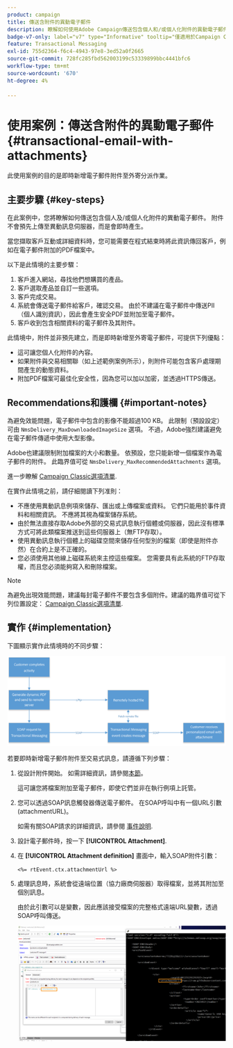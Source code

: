 ```yaml
---
product: campaign
title: 傳送含附件的異動電子郵件
description: 瞭解如何使用Adobe Campaign傳送包含個人和/或個人化附件的異動電子郵件
badge-v7-only: label="v7" type="Informative" tooltip="僅適用於Campaign Classic v7"
feature: Transactional Messaging
exl-id: 755d2364-f6c4-4943-97e8-3ed52a0f2665
source-git-commit: 728fc285fbd562003199c53339899bbc4441bfc6
workflow-type: tm+mt
source-wordcount: '670'
ht-degree: 4%

---
```


# 使用案例：傳送含附件的異動電子郵件 {#transactional-email-with-attachments}



此使用案例的目的是即時新增電子郵件附件至外寄分派作業。

## 主要步驟 {#key-steps}

在此案例中，您將瞭解如何傳送包含個人及/或個人化附件的異動電子郵件。 附件不會預先上傳至異動訊息伺服器，而是會即時產生。

當您擷取客戶互動或詳細資料時，您可能需要在程式結束時將此資訊傳回客戶，例如在電子郵件附加的PDF檔案中。

以下是此情境的主要步驟：

1. 客戶進入網站，尋找他們想購買的產品。
1. 客戶選取產品並自訂一些選項。
1. 客戶完成交易。
1. 系統會傳送電子郵件給客戶，確認交易。 由於不建議在電子郵件中傳送PII （個人識別資訊），因此會產生安全PDF並附加至電子郵件。
1. 客戶收到包含相關資料的電子郵件及其附件。

此情境中，附件並非預先建立，而是即時新增至外寄電子郵件，可提供下列優點：

* 這可讓您個人化附件的內容。
* 如果附件與交易相關聯（如上述範例案例所示），則附件可能包含客戶處理期間產生的動態資料。
* 附加PDF檔案可最佳化安全性，因為您可以加以加密，並透過HTTPS傳送。

## Recommendations和護欄 {#important-notes}

為避免效能問題，電子郵件中包含的影像不能超過100 KB。 此限制（預設設定）可由 `NmsDelivery_MaxDownloadedImageSize` 選項。 不過，Adobe強烈建議避免在電子郵件傳遞中使用大型影像。

Adobe也建議限制附加檔案的大小和數量。 依預設，您只能新增一個檔案作為電子郵件的附件。 此臨界值可從 `NmsDelivery_MaxRecommendedAttachments` 選項。

進一步瞭解 [Campaign Classic選項清單](../../installation/using/configuring-campaign-options.md#delivery).

在實作此情境之前，請仔細閱讀下列准則：

* 不應使用異動訊息例項來儲存、匯出或上傳檔案或資料。 它們只能用於事件資料和相關資訊。 不應將其視為檔案儲存系統。
* 由於無法直接存取Adobe外部的交易式訊息執行個體或伺服器，因此沒有標準方式可將此類檔案推送到這些伺服器上（無FTP存取）。
* 使用異動訊息執行個體上的磁碟空間來儲存任何型別的檔案（即使是附件亦然）在合約上是不正確的。
* 您必須使用其他線上磁碟系統來主控這些檔案。 您需要具有此系統的FTP存取權，而且您必須能夠寫入和刪除檔案。

>[!NOTE]
>
>為避免出現效能問題，建議每封電子郵件不要包含多個附件。建議的臨界值可從下列位置設定： [Campaign Classic選項清單](../../installation/using/configuring-campaign-options.md#delivery).

## 實作 {#implementation}

下圖顯示實作此情境時的不同步驟：

![](assets/message-center-uc1.png)

若要即時新增電子郵件附件至交易式訊息，請遵循下列步驟：

1. 從設計附件開始。 如需詳細資訊，請參閱[本節](../../delivery/using/attaching-files.md#attach-a-personalized-file)。

   這可讓您將檔案附加至電子郵件，即使它們並非在執行例項上託管。

1. 您可以透過SOAP訊息觸發器傳送電子郵件。 在SOAP呼叫中有一個URL引數(attachmentURL)。

   如需有關SOAP請求的詳細資訊，請參閱 [事件說明](../../message-center/using/event-description.md).

1. 設計電子郵件時，按一下 **[!UICONTROL Attachment]**.

1. 在 **[!UICONTROL Attachment definition]** 畫面中，輸入SOAP附件引數：

   ```
   <%= rtEvent.ctx.attachmentUrl %>
   ```

1. 處理訊息時，系統會從遠端位置（協力廠商伺服器）取得檔案，並將其附加至個別訊息。

   由於此引數可以是變數，因此應該接受檔案的完整格式遠端URL變數，透過SOAP呼叫傳送。

   ![](assets/message-center-uc2.png)

